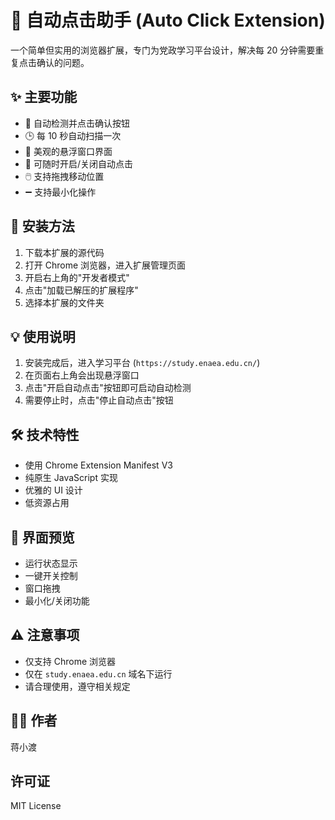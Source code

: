 # 🎯 自动点击助手 (Auto Click Extension)

一个简单但实用的浏览器扩展，专门为党政学习平台设计，解决每 20 分钟需要重复点击确认的问题。

## ✨ 主要功能

- 🤖 自动检测并点击确认按钮
- 🕒 每 10 秒自动扫描一次
- 🎨 美观的悬浮窗口界面
- 🔄 可随时开启/关闭自动点击
- 🖱️ 支持拖拽移动位置
- ➖ 支持最小化操作

## 🚀 安装方法

1. 下载本扩展的源代码
2. 打开 Chrome 浏览器，进入扩展管理页面
3. 开启右上角的"开发者模式"
4. 点击"加载已解压的扩展程序"
5. 选择本扩展的文件夹

## 💡 使用说明

1. 安装完成后，进入学习平台 (`https://study.enaea.edu.cn/`)
2. 在页面右上角会出现悬浮窗口
3. 点击"开启自动点击"按钮即可启动自动检测
4. 需要停止时，点击"停止自动点击"按钮

## 🛠️ 技术特性

- 使用 Chrome Extension Manifest V3
- 纯原生 JavaScript 实现
- 优雅的 UI 设计
- 低资源占用

## 🎨 界面预览

- 运行状态显示
- 一键开关控制
- 窗口拖拽
- 最小化/关闭功能

## ⚠️ 注意事项

- 仅支持 Chrome 浏览器
- 仅在 `study.enaea.edu.cn` 域名下运行
- 请合理使用，遵守相关规定

## 👨‍💻 作者

蒋小渡

## 许可证

MIT License 
